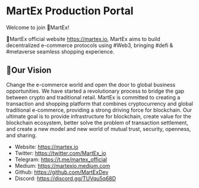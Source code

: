# MartEx Production Portal

Welcome to join 🛒MartEx!

🛒MartEx official website https://martex.io, MartEx aims to build decentralized e-commerce protocols using #Web3, bringing #defi & #metaverse seamless shopping experience.

## 💬Our Vision

Change the e-commerce world and open the door to global business opportunities. We have started a revolutionary process to bridge the gap between crypto and traditional retail. MartEx is committed to creating a transaction and shopping platform that combines cryptocurrency and global traditional e-commerce, providing a strong driving force for blockchain. Our ultimate goal is to provide infrastructure for blockchain, create value for the blockchain ecosystem, better solve the problem of transaction settlement, and create a new model and new world of mutual trust, security, openness, and sharing.

- Website: https://martex.io
- Twitter: https://twitter.com/MartEx_io
- Telegram: https://t.me/martex_official
- Medium: https://martexio.medium.com
- Github: https://github.com/MartExDev
- Discord: https://discord.gg/TUVqu5q68D

